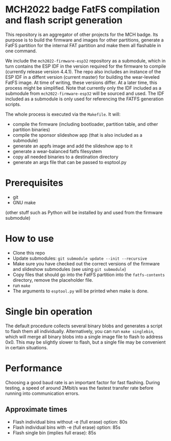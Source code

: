 # MCH2022 badge FatFS compilation and flash script generation

This repository is an aggregator of other projects for the MCH badge.
Its purpose is to build the firmware and images for other partitions, generate
a FatFS partition for the internal FAT partition and make them all flashable in
one command. 

We include the  `mch2022-firmware-esp32` repository as a submodule, which in
turn contains the ESP IDF in the version required for the firmware to compile
(currently release version 4.4.1). The repo also includes an instance of the
ESP IDF in a diffent version (current master) for building the wear-leveled
FatFS image. At time of writing, these versions differ. At a later time, this
process might be simplified. Note that currently only the IDF included as a
submodule from `mch2022-firmware-esp32` will be sourced and used. The IDF
included as a submodule is only used for referencing the FATFS generation
scripts.

The whole process is executed via the `Makefile`. It will:

- compile the firmware (including bootloader, partition table, and other
  partition binaries)
- compile the sponsor slideshow app (that is also included as a submodule)
- generate an appfs image and add the slideshow app to it
- generate a wear-balanced fatfs filesystem
- copy all needed binaries to a destination directory
- generate an args file that can be passed to esptool.py

# Prerequisites

- git
- GNU make

(other stuff such as Python will be installed by and used from the firmware
submodule)

# How to use

- Clone this repo
- Update submodules: ```git submodule update --init --recursive```
- Make sure you have checked out the correct versions of the firmware and slideshow submodules (see using ```git submodule```)
- Copy files that should go into the FatFS partition into the
  ```fatfs-contents``` directory, remove the placeholder file.
- run ```make```
- The arguments to `esptool.py` will be printed when make is done.

# Single bin operation

The default procedure collects several binary blobs and generates a script
to flash them all individually. Alternatively, you can run ```make
singlebin```, which will merge all binary blobs into a single image file to
flash to address 0x0. This may be slightly slower to flash, but a single file
may be convenient in certain situations.

# Performance

Choosing a good baud rate is an important factor for fast flashing. During
testing, a speed of around 2Mbit/s was the fastest transfer rate before
running into communication errors. 

## Approximate times

- Flash individual bins without -e (full erase) option: 80s
- Flash individual bins with -e (full erase) option: 85s
- Flash single bin (implies full erase): 85s






